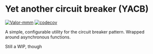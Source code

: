 # Yet another circuit breaker (YACB)

[![Valor-mmm](https://circleci.com/gh/Valor-mmm/yet-another-circuit-breaker.svg?style=svg)](https://app.circleci.com/pipelines/github/Valor-mmm/yet-another-circuit-breaker?branch=master)
[![codecov](https://codecov.io/gh/Valor-mmm/yet-another-circuit-breaker/branch/master/graph/badge.svg)](https://codecov.io/gh/Valor-mmm/yet-another-circuit-breaker)

A simple, configurable utility for the circuit breaker pattern. Wrapped around asynchronous functions.

Still a WIP, though

